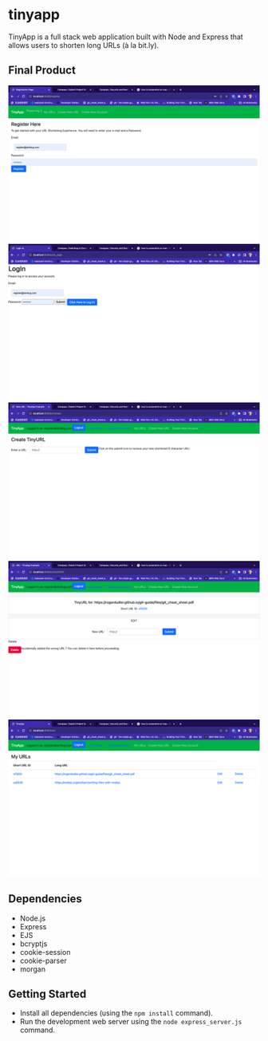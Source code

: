 # tinyapp
TinyApp is a full stack web application built with Node and Express that allows users to shorten long URLs (à la bit.ly).

## Final Product

!["Registration Page"](https://github.com/Kershia1/tinyapp/blob/main/docs/urls-register.png)
!["Login Page"](https://github.com/Kershia1/tinyapp/blob/main/docs/urls-login.png)
!["URL Shortening Page"](https://github.com/Kershia1/tinyapp/blob/main/docs/urls-new.png)
!["Delete feature added to the shortening page."](https://github.com/Kershia1/tinyapp/blob/main/docs/urls-new%20delete%20feature.png)
!["Main Page with a list of shortened URLs."](https://github.com/Kershia1/tinyapp/blob/main/docs/urls-show.png)

## Dependencies

- Node.js
- Express
- EJS
- bcryptjs
- cookie-session
- cookie-parser
- morgan

## Getting Started

- Install all dependencies (using the `npm install` command).
- Run the development web server using the `node express_server.js` command.